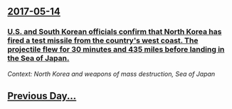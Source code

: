 ## [2017-05-14](/news/2017/05/14/index.md)

### [U.S. and South Korean officials confirm that North Korea has fired a test missile from the country's west coast. The projectile flew for 30 minutes and 435 miles before landing in the Sea of Japan. ](/news/2017/05/14/u-s-and-south-korean-officials-confirm-that-north-korea-has-fired-a-test-missile-from-the-country-s-west-coast-the-projectile-flew-for-30.md)
_Context: North Korea and weapons of mass destruction, Sea of Japan_

## [Previous Day...](/news/2017/05/13/index.md)

